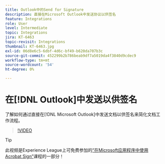```yaml
---
title: Outlook中的Send for Signature
description: 直接在Microsoft Outlook中发送协议以供签名
feature: Integrations
role: User
level: Intermediate
topic: Integrations
jira: KT-6463
topic-revisit: Integrations
thumbnail: KT-6463.jpg
exl-id: 06d8e6c5-6dbf-4d6c-bf49-b620da707b3c
source-git-commit: 452299b2b786beab9df7a5019da4f3840d9cdec9
workflow-type: tm+mt
source-wordcount: '54'
ht-degree: 0%

---
```


# 在[!DNL Outlook]中发送以供签名

了解如何通过直接在[!DNL Microsoft Outlook]中发送文档以供签名来简化文档工作流程。

>[!VIDEO](https://video.tv.adobe.com/v/37839?quality=12&learn=on&hidetitle=true)

>[!TIP]
>
>此视频是Experience League上可免费参加的[“在Microsoft应用程序中使用Acrobat Sign”](https://experienceleague.adobe.com/?recommended=Sign-U-1-2020.2)课程的一部分！
